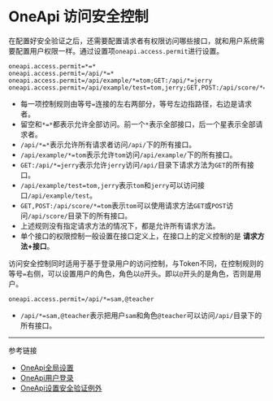 # OneApi 访问安全控制

在配置好安全验证之后，还需要配置请求者有权限访问哪些接口，就和用户系统需要配置用户权限一样。通过设置项`oneapi.access.permit`进行设置。
```
oneapi.access.permit=*=*
oneapi.access.permit=/api/*=*
oneapi.access.permit=/api/example/*=tom;GET:/api/*=jerry
oneapi.access.permit=/api/example/test=tom,jerry;GET,POST:/api/score/*=tom
```

* 每一项控制规则由等号`=`连接的左右两部分，等号左边指路径，右边是请求者。
* 留空和`*=*`都表示允许全部访问。前一个`*`表示全部接口，后一个星表示全部请求者。
* `/api/*=*`表示允许所有请求者访问`/api/`下的所有接口。
* `/api/example/*=tom`表示允许`tom`访问`/api/example/`下的所有接口。
* `GET:/api/*=jerry`表示允许`jerry`访问`/api/`目录下请求方法为`GET`的所有接口。
* `/api/example/test=tom,jerry`表示`tom`和`jerry`可以访问接口`/api/example/test`。
* `GET,POST:/api/score/*=tom`表示`tom`可以使用请求方法`GET`或`POST`访问`/api/score/`目录下的所有接口。
* 上述规则没有指定请求方法的情况下，都是允许所有请求方法。
* 单个接口的权限控制一般设置在接口定义上，在接口上的定义控制的是 **请求方法+接口**。

访问安全控制同时适用于基于登录用户的访问控制，与Token不同，在控制规则的等号`=`右侧，可以设置用户的角色，角色以`@`开头。即以`@`开头的是角色，否则是用户。
```
oneapi.access.permit=/api/*=sam,@teacher
```
* `/api/*=sam,@teacher`表示把用户`sam`和角色`@teacher`可以访问`/api/`目录下的所有接口。


---
参考链接
* [OneApi全局设置](/doc/oneapi/setup)
* [OneApi用户登录](/doc/oneapi/signin)
* [OneApi设置安全验证例外](/doc/oneapi/open)